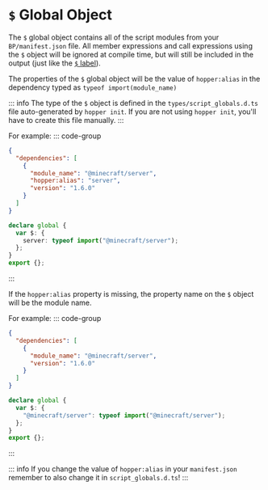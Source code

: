 # `$` Global Object

The `$` global object contains all of the script modules from your `BP/manifest.json` file. All member expressions and call expressions using the `$` object will be ignored at compile time, but will still be included in the output (just like the [`$` label](dollar_label.md)).

The properties of the `$` global object will be the value of `hopper:alias` in the dependency typed as `typeof import(module_name)`

::: info
The type of the `$` object is defined in the `types/script_globals.d.ts` file auto-generated by `hopper init`. If you are not using `hopper init`, you'll have to create this file manually.
:::

For example:
::: code-group

```json [manifest.json]
{
  "dependencies": [
    {
      "module_name": "@minecraft/server",
      "hopper:alias": "server",
      "version": "1.6.0"
    }
  ]
}
```

```ts [script_globals.d.ts]
declare global {
  var $: {
    server: typeof import("@minecraft/server");
  };
}
export {};
```

:::

If the `hopper:alias` property is missing, the property name on the `$` object will be the module name.

For example:
::: code-group

```json [manifest.json]
{
  "dependencies": [
    {
      "module_name": "@minecraft/server",
      "version": "1.6.0"
    }
  ]
}
```

```ts [script_globals.d.ts]
declare global {
  var $: {
    "@minecraft/server": typeof import("@minecraft/server");
  };
}
export {};
```

:::

::: info
If you change the value of `hopper:alias` in your `manifest.json` remember to also change it in `script_globals.d.ts`!
:::
